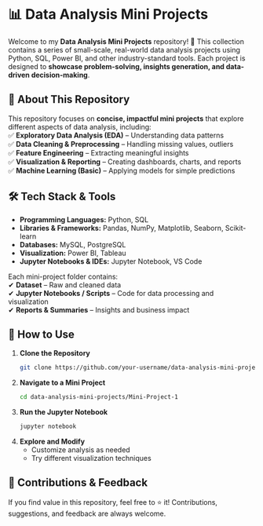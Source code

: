# 📊 Data Analysis Mini Projects  

Welcome to my **Data Analysis Mini Projects** repository! 🚀 This collection contains a series of small-scale, real-world data analysis projects using Python, SQL, Power BI, and other industry-standard tools. Each project is designed to **showcase problem-solving, insights generation, and data-driven decision-making**.  

## 📌 **About This Repository**  
This repository focuses on **concise, impactful mini projects** that explore different aspects of data analysis, including:  
✅ **Exploratory Data Analysis (EDA)** – Understanding data patterns  
✅ **Data Cleaning & Preprocessing** – Handling missing values, outliers  
✅ **Feature Engineering** – Extracting meaningful insights  
✅ **Visualization & Reporting** – Creating dashboards, charts, and reports  
✅ **Machine Learning (Basic)** – Applying models for simple predictions  

## 🛠️ **Tech Stack & Tools**  
- **Programming Languages:** Python, SQL  
- **Libraries & Frameworks:** Pandas, NumPy, Matplotlib, Seaborn, Scikit-learn  
- **Databases:** MySQL, PostgreSQL  
- **Visualization:** Power BI, Tableau  
- **Jupyter Notebooks & IDEs:** Jupyter Notebook, VS Code  


Each mini-project folder contains:  
✔ **Dataset** – Raw and cleaned data  
✔ **Jupyter Notebooks / Scripts** – Code for data processing and visualization  
✔ **Reports & Summaries** – Insights and business impact  

## 🚀 **How to Use**  
1. **Clone the Repository**  
   ```sh
   git clone https://github.com/your-username/data-analysis-mini-projects.git
   ```  
2. **Navigate to a Mini Project**  
   ```sh
   cd data-analysis-mini-projects/Mini-Project-1
   ```  
3. **Run the Jupyter Notebook**  
   ```sh
   jupyter notebook
   ```  
4. **Explore and Modify**  
   - Customize analysis as needed  
   - Try different visualization techniques  

## 👥 **Contributions & Feedback**  
If you find value in this repository, feel free to ⭐ it! Contributions, suggestions, and feedback are always welcome.  



